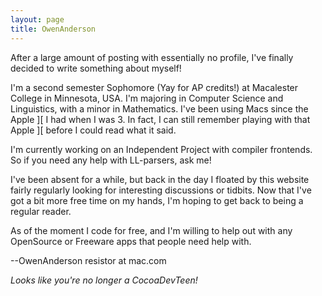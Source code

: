 ```yaml
---
layout: page
title: OwenAnderson
---
```




After a large amount of posting with essentially no profile, I've finally decided to write something about myself!

I'm a second semester Sophomore (Yay for AP credits!) at Macalester College in Minnesota, USA.  I'm majoring in Computer Science and Linguistics, with a minor in Mathematics.  I've been using Macs since the Apple ][ I had when I was 3.  In fact, I can still remember playing with that Apple ][ before I could read what it said.

I'm currently working on an Independent Project with compiler frontends.  So if you need any help with LL-parsers, ask me!

I've been absent for a while, but back in the day I floated by this website fairly regularly looking for interesting discussions or tidbits.  Now that I've got a bit more free time on my hands, I'm hoping to get back to being a regular reader.

As of the moment I code for free, and I'm willing to help out with any OpenSource or Freeware apps that people need help with.

--OwenAnderson
resistor at mac.com

*Looks like you're no longer a CocoaDevTeen!*

